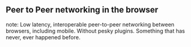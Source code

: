 ##  Peer to Peer networking in the browser

note:
    Low latency, interoperable peer-to-peer networking between
    browsers, including mobile. Without pesky plugins. Something that has
    never, ever happened before.
